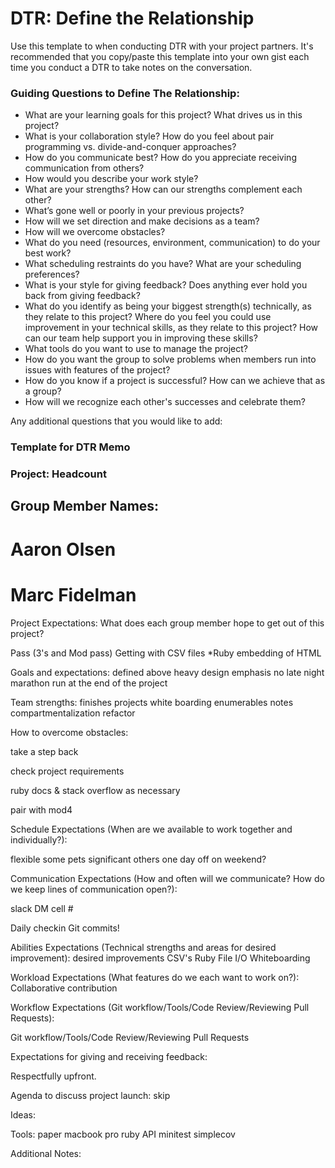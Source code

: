# DTR: Define the Relationship

Use this template to when conducting DTR with your project partners. It's recommended that you copy/paste this template into your own gist each time you conduct a DTR to take notes on the conversation.

### Guiding Questions to Define The Relationship:

* What are your learning goals for this project? What drives us in this project?
* What is your collaboration style? How do you feel about pair programming vs. divide-and-conquer approaches?
* How do you communicate best? How do you appreciate receiving communication from others?
* How would you describe your work style?
* What are your strengths? How can our strengths complement each other?
* What’s gone well or poorly in your previous projects?
* How will we set direction and make decisions as a team?
* How will we overcome obstacles?
* What do you need (resources, environment, communication) to do your best work?
* What scheduling restraints do you have? What are your scheduling preferences?
* What is your style for giving feedback? Does anything ever hold you back from giving feedback?
* What do you identify as being your biggest strength(s) technically, as they relate to this project? Where do you feel you could use improvement in your technical skills, as they relate to this project? How can our team help support you in improving these skills?
* What tools do you want to use to manage the project?
* How do you want the group to solve problems when members run into issues with features of the project?
* How do you know if a project is successful? How can we achieve that as a group?
* How will we recognize each other's successes and celebrate them?

Any additional questions that you would like to add:

### Template for DTR Memo

### Project: Headcount

## Group Member Names:
  # Aaron Olsen
  # Marc Fidelman

Project Expectations: What does each group member hope to get out of this project?

Pass (3's and Mod pass)
Getting with CSV files
*Ruby embedding of HTML

Goals and expectations:
defined above
heavy design emphasis
no late night marathon run at the end of the project

Team strengths:
finishes projects
white boarding
enumerables
notes
compartmentalization
refactor

How to overcome obstacles:

take a step back

check project requirements

ruby docs & stack overflow as necessary

pair with mod4

Schedule Expectations (When are we available to work together and individually?):

flexible
some pets
significant others
one day off on weekend?

Communication Expectations (How and often will we communicate? How do we keep lines of communication open?):

slack DM
cell #

Daily checkin
Git commits!

Abilities Expectations (Technical strengths and areas for desired improvement):
desired improvements
CSV's
Ruby File I/O
Whiteboarding


Workload Expectations (What features do we each want to work on?):
Collaborative contribution


Workflow Expectations (Git workflow/Tools/Code Review/Reviewing Pull Requests):

Git workflow/Tools/Code Review/Reviewing Pull Requests


Expectations for giving and receiving feedback:

Respectfully upfront.


Agenda to discuss project launch:
skip


Ideas:

Tools:
paper
macbook pro
ruby API
minitest
simplecov

Additional Notes:
